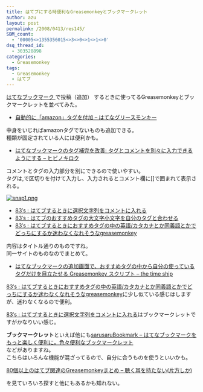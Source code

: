 ```yaml
---
title: はてブにする時便利なGreasemonkeyとブックマークレット
author: azu
layout: post
permalink: /2008/0413/res145/
SBM_count:
  - '00005<>1355356015<>3<>0<>1<>1<>0'
dsq_thread_id:
  - 303528898
categories:
  - Greasemonkey
tags:
  - Greasemonkey
  - はてブ
---
```

<p><a href="http://b.hatena.ne.jp/">はてなブックマーク </a>で投稿（追加） するときに使ってるGreasemonkeyとブックマークレットを並べてみた。</p>
<ul>
<li><a href="http://hatenagreasemonkey.g.hatena.ne.jp/keyword/%e8%87%aa%e5%8b%95%e7%9a%84%e3%81%ab%e3%80%8camazon%e3%80%8d%e3%82%bf%e3%82%b0%e3%82%92%e4%bb%98%e5%8a%a0">自動的に「amazon」タグを付加 &#8211; はてなグリースモンキー</a></li>
</ul>
<p>中身をいじればamazonタグでないものも追加できる。<br />
種類が固定されている人には便利かも。</p>
<ul>
<li> <a href="http://d.hatena.ne.jp/nozom/20061019/1161274965">はてなブックマークのタグ補完を改善: タグとコメントを別々に入力できるようにする &#8211; ヒビノキロク</a></li>
</ul>
<p>コメントとタグの入力部分を別にできるので使いやすい。<br />
タグは,で区切りを付けて入力し、入力されるとコメント欄に[]で囲まれて表示される。</p>
<p><a title="snap1.png" href="http://efcl.infol/wp-content/uploads/2008/04/snap1.png"><img src="http://efcl.infol/wp-content/uploads/2008/04/snap1.thumbnail.png" alt="snap1.png" /></a></p>
<ul>
<li><a href="http://fg-180.katamayu.net/archives/2007/08/02/222821">83&#8242;s : はてブするときに選択文字列をコメントに入れる</a></li>
<li><a href="http://fg-180.katamayu.net/archives/2007/03/08/213055">83&#8242;s : はてブのおすすめタグの大文字小文字を自分のタグと合わせる</a></li>
<li><a href="http://fg-180.katamayu.net/archives/2007/06/07/231345">83&#8242;s : はてブするときにおすすめタグの中の英語/カタカナとか同義語とかでどっちにするか迷わなくなれそうなgreasemonkey</a></li>
</ul>
<p>内容はタイトル通りのものですね。<br />
同一サイトのものなのでまとめて。</p>
<ul>
<li><a href="http://d.hatena.ne.jp/satoship/20070704/1183553172">はてなブックマークの追加画面で、おすすめタグの中から自分の使っているタグだけを目立たせる Greasemonkey スクリプト &#8211; the time ship</a></li>
</ul>
<p><a href="http://fg-180.katamayu.net/archives/2007/06/07/231345">83&#8242;s : はてブするときにおすすめタグの中の英語/カタカナとか同義語とかでどっちにするか迷わなくなれそうなgreasemonkey</a>に少し似ている感じはしますが、迷わなくなるので便利。</p>
<p><a href="http://fg-180.katamayu.net/archives/2007/08/02/222821">83&#8242;s : はてブするときに選択文字列をコメントに入れる</a>はブックマークレットですがかなりいい感じ。</p>
<p><strong>ブックマークレット</strong>といえば他にも<a href="http://bookmark.sarusaruworld.com/2007/11/post_5.html#trackback">sarusaruBookmark &#8211; はてなブックマークをもっと楽しく便利に。色々便利なブックマークレット</a><br />
などがありますね。<br />
こちらはいろんな機能が混ざってるので、自分に合うものを使うといいかも。</p>
<p><a href="http://d.hatena.ne.jp/rikuo/20071216">80個以上のはてブ関連のGreasemonkeyまとめ &#8211; 聴く耳を持たない(片方しか)</a></p>
<p>を見ていろいろ探すと他にもあるかも知れない。</p>
